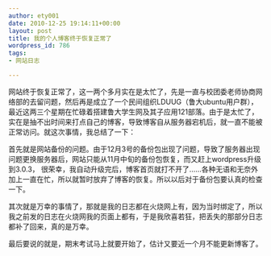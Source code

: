 ```yaml
---
author: ety001
date: 2010-12-25 19:14:11+00:00
layout: post
title: 我的个人博客终于恢复正常了
wordpress_id: 786
tags:
- 网站日志

---
```


网站终于恢复正常了，这一两个多月实在是太忙了，先是一直与校团委老师协商网络部的去留问题，然后再是成立了一个民间组织LDUUG（鲁大ubuntu用户群），最近这两三个星期在忙碌着搭建鲁大学生网及其子应用121部落。由于是太忙了，实在是抽不出时间来打点自己的博客，导致博客自从服务器宕机后，就一直不能被正常访问。就这次事情，我总结了一下：

首先就是网站备份的问题。由于12月3号的备份包出现了问题，导致了服务器出现问题更换服务器后，网站只能从11月中旬的备份包恢复，而又赶上wordpress升级到3.0.3， 很荣幸，我自动升级完后，博客首页就打不开了……各种无语和无奈外加上一直在忙，所以就暂时放弃了博客的恢复。所以以后对于备份包要认真的检查一下。

其次就是万幸的事情了，那就是我的日志都在火烧网上有，因为当时绑定了，所以我之前发的日志在火烧网我的页面上都有，于是我欣喜若狂，把丢失的那部分日志都补了回来，真的是万幸。

最后要说的就是，期末考试马上就要开始了，估计又要近一个月不能更新博客了。


